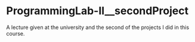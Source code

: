 # ProgrammingLab-II__secondProject
A lecture given at the university and the second of the projects I did in this course.

